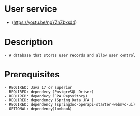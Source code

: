 # User service
- (https://youtu.be/ngYZnZbxsd4)

# Description
	- A database that stores user records and allow user control

# Prerequisites
	- REQUIRED: Java 17 or superior
    - REQUIRED: dependecy (PostgreSQL Driver)
    - REQUIRED: dependecy (JPA Repository)
    - REQUIRED: dependency (Spring Data JPA )
    - REQUIRED: dependency (springdoc-openapi-starter-webmvc-ui)
	- OPTIONAL: dependency(lombook)
